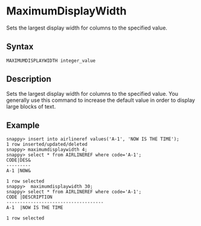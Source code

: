 # MaximumDisplayWidth

Sets the largest display width for columns to the specified value.

## Syntax

``` pre
MAXIMUMDISPLAYWIDTH integer_value
```

## Description

Sets the largest display width for columns to the specified value. You generally use this command to increase the default value in order to display large blocks of text.

## Example

``` pre
snappy> insert into airlineref values('A-1', 'NOW IS THE TIME');
1 row inserted/updated/deleted
snappy> maximumdisplaywidth 4;
snappy> select * from AIRLINEREF where code='A-1';
CODE|DES&
---------
A-1 |NOW&

1 row selected
snappy>  maximumdisplaywidth 30;
snappy> select * from AIRLINEREF where code='A-1';
CODE |DESCRIPTION                   
------------------------------------
A-1  |NOW IS THE TIME               

1 row selected
```


